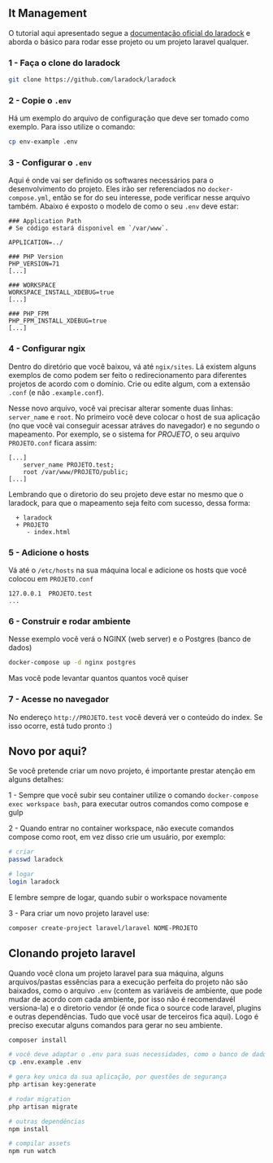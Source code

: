 ## It Management

O tutorial aqui apresentado segue a [documentação oficial do laradock](http://laradock.io/getting-started/) e aborda o básico para rodar esse projeto ou um projeto laravel qualquer.

### 1 - Faça o clone do laradock

```bash
git clone https://github.com/laradock/laradock
```

### 2 - Copie o `.env`

Há um exemplo do arquivo de configuração que deve ser tomado como exemplo. Para isso utilize o comando:

```bash
cp env-example .env
```

### 3 - Configurar o `.env`

Aqui é onde vai ser definido os softwares necessários para o desenvolvimento do projeto. Eles irão ser referenciados no `docker-compose.yml`, então se for do seu interesse, pode verificar nesse arquivo também. Abaixo é exposto o modelo de como o seu `.env` deve estar:

``` 
### Application Path 
# Se código estará disponivel em `/var/www`.

APPLICATION=../

### PHP Version
PHP_VERSION=71
[...]

### WORKSPACE 
WORKSPACE_INSTALL_XDEBUG=true
[...]

### PHP_FPM 
PHP_FPM_INSTALL_XDEBUG=true
[...]

```

### 4 - Configurar ngix
Dentro do diretório que você baixou, vá até `ngix/sites`. Lá existem alguns exemplos de como podem ser feito o redirecionamento para diferentes projetos de acordo com o domínio. Crie ou edite algum, com a extensão `.conf` (e não `.example.conf`).

Nesse novo arquivo, você vai precisar alterar somente duas linhas: `server_name` e `root`. No primeiro você deve colocar o host de sua aplicação (no que você vai conseguir acessar atráves do navegador) e no segundo o mapeamento. Por exemplo, se o sistema for *PROJETO*, o seu arquivo `PROJETO.conf` ficara assim:

```
[...]
    server_name PROJETO.test;
    root /var/www/PROJETO/public;
[...]
```

Lembrando que o diretorio do seu projeto deve estar no mesmo que o laradock, para que o mapeamento seja feito com sucesso, dessa forma:

```
  + laradock
  + PROJETO
     - index.html
```

### 5 - Adicione o hosts

Vá até o `/etc/hosts` na sua máquina local e adicione os hosts que você colocou em `PROJETO.conf`

```
127.0.0.1  PROJETO.test
...
```

### 6 - Construir e rodar ambiente 

Nesse exemplo você verá o NGINX (web server) e o Postgres (banco de dados) 

```bash
docker-compose up -d nginx postgres
```

Mas você pode levantar quantos quantos você quiser

### 7 - Acesse no navegador 

No endereço `http://PROJETO.test` você deverá ver o conteúdo do index. Se isso ocorre, está tudo pronto :)

## Novo por aqui?

Se você pretende criar um novo projeto, é importante prestar atenção em alguns detalhes:

1 - Sempre que você subir seu container utilize o comando `docker-compose exec workspace bash`, para executar outros comandos como compose e gulp

2 - Quando entrar no container workspace, não execute comandos compose como root, em vez disso crie um usuário, por exemplo:

```bash
# criar 
passwd laradock

# logar 
login laradock
```
E lembre sempre de logar, quando subir o workspace novamente

3 - Para criar um novo projeto laravel use:

```bash
composer create-project laravel/laravel NOME-PROJETO
```

## Clonando projeto laravel

Quando você clona um projeto laravel para sua máquina, alguns arquivos/pastas essências para a execução perfeita do projeto não são baixados, como o arquivo `.env` (contem as variáveis de ambiente, que pode mudar de acordo com cada ambiente, por isso não é recomendavél versiona-la) e o diretorio vendor (é onde fica o source code laravel, plugins e outras dependências. Tudo que você usar de terceiros fica aqui). Logo é preciso executar alguns comandos para gerar no seu ambiente.

```bash
composer install

# você deve adaptar o .env para suas necessidades, como o banco de dados (DB_DATABASE, DB_USERNAME, etc)
cp .env.example .env

# gera key unica da sua aplicação, por questões de segurança
php artisan key:generate

# rodar migration
php artisan migrate

# outras dependências
npm install

# compilar assets
npm run watch
```
